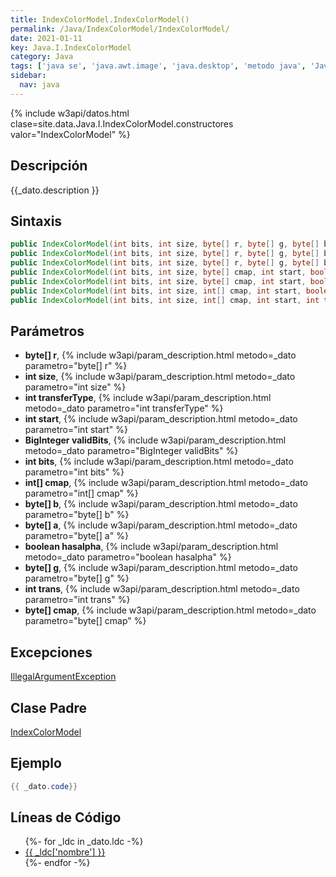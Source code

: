 ```yaml
---
title: IndexColorModel.IndexColorModel()
permalink: /Java/IndexColorModel/IndexColorModel/
date: 2021-01-11
key: Java.I.IndexColorModel
category: Java
tags: ['java se', 'java.awt.image', 'java.desktop', 'metodo java', 'Java 1.0']
sidebar: 
  nav: java
---
```


{% include w3api/datos.html clase=site.data.Java.I.IndexColorModel.constructores valor="IndexColorModel" %}

## Descripción
{{_dato.description }}

## Sintaxis
~~~java
public IndexColorModel(int bits, int size, byte[] r, byte[] g, byte[] b)
public IndexColorModel(int bits, int size, byte[] r, byte[] g, byte[] b, byte[] a)
public IndexColorModel(int bits, int size, byte[] r, byte[] g, byte[] b, int trans)
public IndexColorModel(int bits, int size, byte[] cmap, int start, boolean hasalpha)
public IndexColorModel(int bits, int size, byte[] cmap, int start, boolean hasalpha, int trans)
public IndexColorModel(int bits, int size, int[] cmap, int start, boolean hasalpha, int trans, int transferType)
public IndexColorModel(int bits, int size, int[] cmap, int start, int transferType, BigInteger validBits)
~~~

## Parámetros
* **byte[] r**,  {% include w3api/param_description.html metodo=_dato parametro="byte[] r" %}
* **int size**,  {% include w3api/param_description.html metodo=_dato parametro="int size" %}
* **int transferType**,  {% include w3api/param_description.html metodo=_dato parametro="int transferType" %}
* **int start**,  {% include w3api/param_description.html metodo=_dato parametro="int start" %}
* **BigInteger validBits**,  {% include w3api/param_description.html metodo=_dato parametro="BigInteger validBits" %}
* **int bits**,  {% include w3api/param_description.html metodo=_dato parametro="int bits" %}
* **int[] cmap**,  {% include w3api/param_description.html metodo=_dato parametro="int[] cmap" %}
* **byte[] b**,  {% include w3api/param_description.html metodo=_dato parametro="byte[] b" %}
* **byte[] a**,  {% include w3api/param_description.html metodo=_dato parametro="byte[] a" %}
* **boolean hasalpha**,  {% include w3api/param_description.html metodo=_dato parametro="boolean hasalpha" %}
* **byte[] g**,  {% include w3api/param_description.html metodo=_dato parametro="byte[] g" %}
* **int trans**,  {% include w3api/param_description.html metodo=_dato parametro="int trans" %}
* **byte[] cmap**,  {% include w3api/param_description.html metodo=_dato parametro="byte[] cmap" %}

## Excepciones
[IllegalArgumentException](/Java/IllegalArgumentException/)

## Clase Padre
[IndexColorModel](/Java/IndexColorModel/)

## Ejemplo
~~~java
{{ _dato.code}}
~~~

## Líneas de Código
<ul>
{%- for _ldc in _dato.ldc -%}
   <li>
       <a href="{{_ldc['url'] }}">{{ _ldc['nombre'] }}</a>
   </li>
{%- endfor -%}
</ul>
